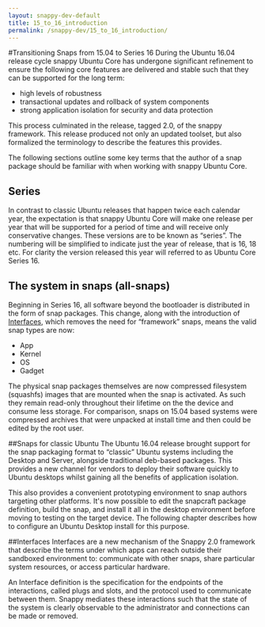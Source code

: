 ```yaml
---
layout: snappy-dev-default
title: 15_to_16_introduction
permalink: /snappy-dev/15_to_16_introduction/
---
```

#Transitioning Snaps from 15.04 to Series 16
During the Ubuntu 16.04 release cycle snappy Ubuntu Core has undergone significant refinement to ensure the following core features are delivered and stable such that they can be supported for the long term:

 - high levels of robustness
 - transactional updates and rollback of system components
 - strong application isolation for security and data protection

This process culminated in the release, tagged 2.0, of the snappy framework. This release produced not only an updated toolset, but also formalized the terminology to describe the features this provides.

The following sections outline some key terms that the author of a snap package should be familiar with when working with snappy Ubuntu Core.

## Series
In contrast to classic Ubuntu releases that happen twice each calendar year, the expectation is that  snappy Ubuntu Core will make one release per year that will be supported for a period of time and will receive only conservative changes. These versions are to be known as “series”. The numbering will be simplified to indicate just the year of release, that is 16, 18 etc. For clarity the version released this year will referred to as Ubuntu Core Series 16.

## The system in snaps (all-snaps)
Beginning in Series 16, all software beyond the bootloader is distributed in the form of snap packages. This change, along with the introduction of [Interfaces](#interfaces "Interfaces"), which removes the need for “framework” snaps, means the valid snap types are now:

 - App
 - Kernel
 - OS
 - Gadget

The physical snap packages themselves are now compressed filesystem (squashfs) images that are mounted when the snap is activated. As such they remain read-only throughout their lifetime on the the device and consume less storage. For comparison, snaps on 15.04 based systems were compressed archives that were unpacked at install time and then could be edited by the root user. 

##Snaps for classic Ubuntu
The Ubuntu 16.04 release brought support for the snap packaging format to “classic” Ubuntu systems including the Desktop and Server, alongside traditional deb-based packages. This provides a new channel for vendors to deploy their software quickly to Ubuntu desktops whilst gaining all the benefits of application isolation.

This also provides a convenient prototyping environment to snap authors targeting other platforms. It's now possible to edit the snapcraft package definition, build the snap, and install it all in the desktop environment before moving to testing on the target device. The following chapter describes how to configure an Ubuntu Desktop install for this purpose.

##Interfaces
Interfaces are a new mechanism of the Snappy 2.0 framework that describe the terms under which apps can reach outside their sandboxed environment to: communicate with other snaps, share particular system resources, or access particular hardware. 

An Interface definition is the specification for the endpoints of the interactions, called plugs and slots, and the protocol used to communicate between them. Snappy mediates these interactions such that the state of the system is clearly observable to the administrator and connections can be made or removed.